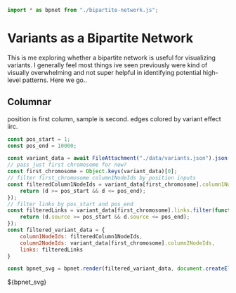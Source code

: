 ```js
import * as bpnet from "./bipartite-network.js";
```

# Variants as a Bipartite Network

This is me exploring whether a bipartite network is useful for visualizing variants.
I generally feel most things ive seen previously were kind of visually overwhelming and
not super helpful in identifying potential high-level patterns. Here we go..

## Columnar

position is first column, sample is second. edges colored by variant effect iirc.

```js
const pos_start = 1;
const pos_end = 10000;
```

```js
const variant_data = await FileAttachment("./data/variants.json").json();
// pass just first chromosome for now?
const first_chromosome = Object.keys(variant_data)[0];
// filter first_chromosome column1NodeIds by position inputs
const filteredColumn1NodeIds = variant_data[first_chromosome].column1NodeIds.filter(function (d) {
    return (d >= pos_start && d <= pos_end);
});
// filter links by pos_start and pos_end
const filteredLinks = variant_data[first_chromosome].links.filter(function (d) {
    return (d.source >= pos_start && d.source <= pos_end);
});
const filtered_variant_data = {
    column1NodeIds: filteredColumn1NodeIds,
    column2NodeIds: variant_data[first_chromosome].column2NodeIds,
    links: filteredLinks
}

const bpnet_svg = bpnet.render(filtered_variant_data, document.createElement("div"))
```

<div>${bpnet_svg}</div>
